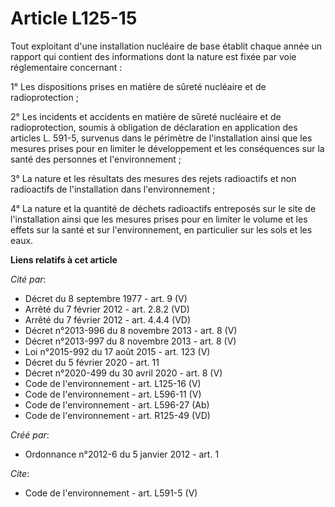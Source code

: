 # Article L125-15

Tout exploitant d'une installation nucléaire de base établit chaque année un rapport qui contient des informations dont la
nature est fixée par voie réglementaire concernant : 

1° Les dispositions prises en matière de sûreté nucléaire et de radioprotection ; 

2° Les incidents et accidents en matière de sûreté nucléaire et de radioprotection, soumis à obligation de déclaration en
application des articles L. 591-5, survenus dans le périmètre de l'installation ainsi que les mesures prises pour en limiter
le développement et les conséquences sur la santé des personnes et l'environnement ; 

3° La nature et les résultats des mesures des rejets radioactifs et non radioactifs de l'installation dans l'environnement ; 

4° La nature et la quantité de déchets radioactifs entreposés sur le site de l'installation ainsi que les mesures prises pour
en limiter le volume et les effets sur la santé et sur l'environnement, en particulier sur les sols et les eaux.

**Liens relatifs à cet article**

_Cité par_:

  - Décret du 8 septembre 1977 - art. 9 (V)
  - Arrêté du 7 février 2012 - art. 2.8.2 (VD)
  - Arrêté du 7 février 2012 - art. 4.4.4 (VD)
  - Décret n°2013-996 du 8 novembre 2013 - art. 8 (V)
  - Décret n°2013-997 du 8 novembre 2013 - art. 8 (V)
  - Loi n°2015-992 du 17 août 2015 - art. 123 (V)
  - Décret du 5 février 2020 - art. 11
  - Décret n°2020-499 du 30 avril 2020 - art. 8 (V)
  - Code de l'environnement - art. L125-16 (V)
  - Code de l'environnement - art. L596-11 (V)
  - Code de l'environnement - art. L596-27 (Ab)
  - Code de l'environnement - art. R125-49 (VD)

_Créé par_:

  - Ordonnance n°2012-6 du 5 janvier 2012 - art. 1

_Cite_:

  - Code de l'environnement - art. L591-5 (V)
